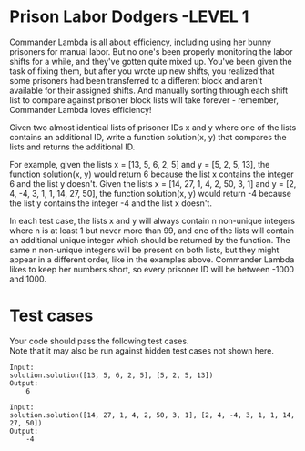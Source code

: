 Prison Labor Dodgers -LEVEL 1
====================

Commander Lambda is all about efficiency, including using her bunny prisoners for manual labor.
But no one's been properly monitoring the labor shifts for a while, and they've gotten quite mixed up.
You've been given the task of fixing them, but after you wrote up new shifts, you realized that some 
prisoners had been transferred to a different block and aren't available for their assigned shifts.
And manually sorting through each shift list to compare against prisoner block lists will take forever - 
remember, Commander Lambda loves efficiency!

Given two almost identical lists of prisoner IDs x and y where one of the lists contains an additional ID,
write a function solution(x, y) that compares the lists and returns the additional ID.

For example, given the lists x = [13, 5, 6, 2, 5] and y = [5, 2, 5, 13], the function solution(x, y) 
would return 6 because the list x contains the integer 6 and the list y doesn't. Given the lists 
x = [14, 27, 1, 4, 2, 50, 3, 1] and y = [2, 4, -4, 3, 1, 1, 14, 27, 50], the function solution(x, y) 
would return -4 because the list y contains the integer -4 and the list x doesn't.

In each test case, the lists x and y will always contain n non-unique integers where n is at least 1 but 
never more than 99, and one of the lists will contain an additional unique integer which should be returned 
by the function.  The same n non-unique integers will be present on both lists, but they might appear in a 
different order, like in the examples above. Commander Lambda likes to keep her numbers short, so every 
prisoner ID will be between -1000 and 1000.

Test cases
==========
Your code should pass the following test cases.<br />
Note that it may also be run against hidden test cases not shown here.

``` Python3
Input:
solution.solution([13, 5, 6, 2, 5], [5, 2, 5, 13])
Output:
    6
    
Input:
solution.solution([14, 27, 1, 4, 2, 50, 3, 1], [2, 4, -4, 3, 1, 1, 14, 27, 50])
Output:
    -4
 ```
